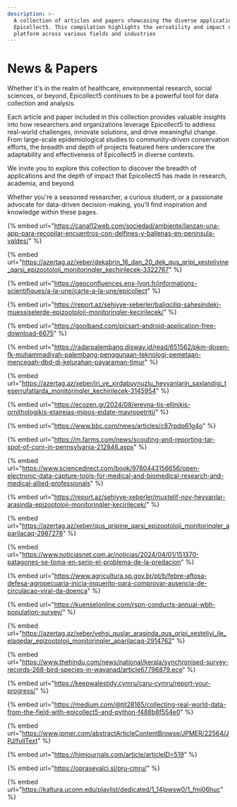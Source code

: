 ```yaml
---
description: >-
  A collection of articles and papers showcasing the diverse applications of
  Epicollect5. This compilation highlights the versatility and impact of our
  platform across various fields and industries
---
```


# News & Papers

Whether it's in the realm of healthcare, environmental research, social sciences, or beyond, Epicollect5 continues to be a powerful tool for data collection and analysis.

Each article and paper included in this collection provides valuable insights into how researchers and organizations leverage Epicollect5 to address real-world challenges, innovate solutions, and drive meaningful change. From large-scale epidemiological studies to community-driven conservation efforts, the breadth and depth of projects featured here underscore the adaptability and effectiveness of Epicollect5 in diverse contexts.

We invite you to explore this collection to discover the breadth of applications and the depth of impact that Epicollect5 has made in research, academia, and beyond.

Whether you're a seasoned researcher, a curious student, or a passionate advocate for data-driven decision-making, you'll find inspiration and knowledge within these pages.

{% embed url="https://canal12web.com/sociedad/ambiente/lanzan-una-app-para-recopilar-encuentros-con-delfines-y-ballenas-en-peninsula-valdes/" %}

{% embed url="https://azertag.az/xeber/dekabrin_16_dan_20_dek_qus_qripi_xesteliyine_qarsi_epizootoloji_monitorinqler_kechirilecek-3322767" %}

{% embed url="https://geoconfluences.ens-lyon.fr/informations-scientifiques/a-la-une/carte-a-la-une/epicollect" %}

{% embed url="https://report.az/sehiyye-xeberler/baliqciliq-sahesindeki-muessiselerde-epizootoloji-monitorinqler-kecirilecek/" %}

{% embed url="https://goolband.com/picsart-android-application-free-download-6675" %}

{% embed url="https://radarpalembang.disway.id/read/651562/pkm-dosen-fk-muhammadiyah-palembang-penggunaan-teknologi-pemetaan-mencegah-dbd-di-kelurahan-payaraman-timur" %}

{% embed url="https://azertag.az/xeber/iri_ve_xirdabuynuzlu_heyvanlarin_saxlandigi_teserrufatlarda_monitorinqler_kechirilecek-3145954" %}

{% embed url="https://ecozen.gr/2024/08/erevna-tis-ellinikis-ornithologikis-etaireias-mipos-eidate-mavropetriti/" %}

{% embed url="https://www.bbc.com/news/articles/c87rpdp61g4o" %}

{% embed url="https://m.farms.com/news/scouting-and-reporting-tar-spot-of-corn-in-pennsylvania-212846.aspx" %}

{% embed url="https://www.sciencedirect.com/book/9780443156656/open-electronic-data-capture-tools-for-medical-and-biomedical-research-and-medical-allied-professionals" %}

{% embed url="https://report.az/sehiyye-xeberler/muxtelif-nov-heyvanlar-arasinda-epizootoloji-monitorinqler-kecirilecek/" %}

{% embed url="https://azertag.az/xeber/qus_qripine_qarsi_epizootoloji_monitorinqler_aparilacaq-2987278" %}

{% embed url="https://www.noticiasnet.com.ar/noticias/2024/04/01/151370-patagones-se-toma-en-serio-el-problema-de-la-predacion" %}

{% embed url="https://www.agricultura.sp.gov.br/pt/b/febre-aftosa-defesa-agropecuaria-inicia-inquerito-para-comprovar-ausencia-de-circulacao-viral-da-doenca" %}

{% embed url="https://kuenselonline.com/rspn-conducts-annual-wbh-population-survey/" %}

{% embed url="https://azertag.az/xeber/vehsi_quslar_arasinda_qus_qripi_xesteliyi_ile_elaqedar_epizootoloji_monitorinqler_aparilacaq-2914762" %}

{% embed url="https://www.thehindu.com/news/national/kerala/synchronised-survey-records-268-bird-species-in-wayanad/article67796879.ece" %}

{% embed url="https://keepwalestidy.cymru/caru-cymru/report-your-progress/" %}

{% embed url="https://medium.com/@tjt28165/collecting-real-world-data-from-the-field-with-epicollect5-and-python-f488b8f554e0" %}

{% embed url="https://www.jpmer.com/abstractArticleContentBrowse/JPMER/22564/JPJ/fullText" %}

{% embed url="https://himjournals.com/article/articleID=519" %}

{% embed url="https://oprasevalci.si/pru-cmru/" %}

{% embed url="https://kaltura.uconn.edu/playlist/dedicated/1_14lpwsw0/1_fmj06huc" %}
